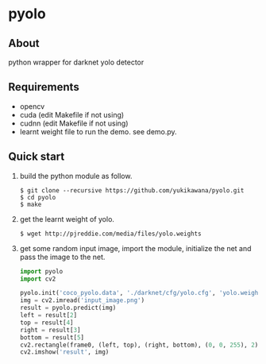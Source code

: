 # pyolo
## About
python wrapper for darknet yolo detector

## Requirements
* opencv
* cuda (edit Makefile if not using)
* cudnn (edit Makefile if not using)
* learnt weight file to run the demo. see demo.py.

## Quick start
1. build the python module as follow.  
    ```
    $ git clone --recursive https://github.com/yukikawana/pyolo.git  
    $ cd pyolo  
    $ make  
    ```
2. get the learnt weight of yolo. 
     ```
     $ wget http://pjreddie.com/media/files/yolo.weights
     ```
     
3. get some random input image, import the module, initialize the net and pass the image to the net.
     ```python
     import pyolo
     import cv2
     
     pyolo.init('coco_pyolo.data', './darknet/cfg/yolo.cfg', 'yolo.weights')
     img = cv2.imread('input_image.png')
     result = pyolo.predict(img)
     left = result[2]
     top = result[4]
     right = result[3]
     bottom = result[5]
     cv2.rectangle(frame0, (left, top), (right, bottom), (0, 0, 255), 2)
     cv2.imshow('result', img)
     ```

